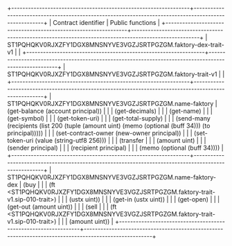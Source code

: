 +----------------------------------------------------------------+------------------------------------------------------------------------------------------------------+
| Contract identifier | Public functions |
+----------------------------------------------------------------+------------------------------------------------------------------------------------------------------+
| ST1PQHQKV0RJXZFY1DGX8MNSNYVE3VGZJSRTPGZGM.faktory-dex-trait-v1 | |
+----------------------------------------------------------------+------------------------------------------------------------------------------------------------------+
| ST1PQHQKV0RJXZFY1DGX8MNSNYVE3VGZJSRTPGZGM.faktory-trait-v1 | |
+----------------------------------------------------------------+------------------------------------------------------------------------------------------------------+
| ST1PQHQKV0RJXZFY1DGX8MNSNYVE3VGZJSRTPGZGM.name-faktory | (get-balance (account principal)) |
| | (get-decimals) |
| | (get-name) |
| | (get-symbol) |
| | (get-token-uri) |
| | (get-total-supply) |
| | (send-many (recipients (list 200 (tuple (amount uint) (memo (optional (buff 34))) (to principal))))) |
| | (set-contract-owner (new-owner principal)) |
| | (set-token-uri (value (string-utf8 256))) |
| | (transfer |
| | (amount uint) |
| | (sender principal) |
| | (recipient principal) |
| | (memo (optional (buff 34)))) |
+----------------------------------------------------------------+------------------------------------------------------------------------------------------------------+
| ST1PQHQKV0RJXZFY1DGX8MNSNYVE3VGZJSRTPGZGM.name-faktory-dex | (buy |
| | (ft <ST1PQHQKV0RJXZFY1DGX8MNSNYVE3VGZJSRTPGZGM.faktory-trait-v1.sip-010-trait>) |
| | (ustx uint)) |
| | (get-in (ustx uint)) |
| | (get-open) |
| | (get-out (amount uint)) |
| | (sell |
| | (ft <ST1PQHQKV0RJXZFY1DGX8MNSNYVE3VGZJSRTPGZGM.faktory-trait-v1.sip-010-trait>) |
| | (amount uint)) |
+----------------------------------------------------------------+------------------------------------------------------------------------------------------------------+
